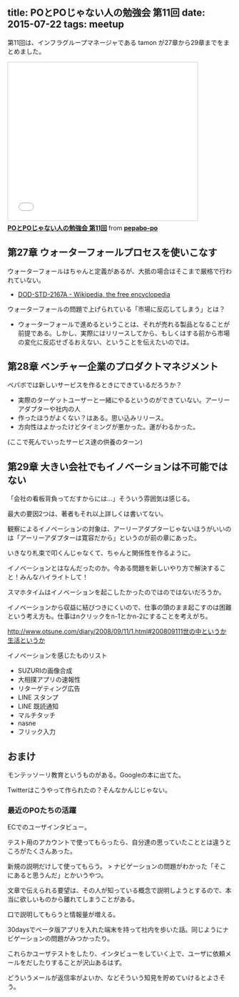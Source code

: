 title: POとPOじゃない人の勉強会 第11回
date: 2015-07-22
tags: meetup
---
第11回は、インフラグループマネージャである tamon が27章から29章までをまとめました。

<iframe src="//www.slideshare.net/slideshow/embed_code/key/rWMbxY59MN88oO" width="425" height="355" frameborder="0" marginwidth="0" marginheight="0" scrolling="no" style="border:1px solid #CCC; border-width:1px; margin-bottom:5px; max-width: 100%;" allowfullscreen> </iframe> <div style="margin-bottom:5px"> <strong> <a href="//www.slideshare.net/pepabo-po/popo-11" title="POとPOじゃない人の勉強会 第11回" target="_blank">POとPOじゃない人の勉強会 第11回</a> </strong> from <strong><a href="//www.slideshare.net/pepabo-po" target="_blank">pepabo-po</a></strong> </div>

## 第27章 ウォーターフォールプロセスを使いこなす

ウォーターフォールはちゃんと定義があるが、大抵の場合はそこまで厳格で行われていない。

- [DOD-STD-2167A - Wikipedia, the free encyclopedia](https://en.wikipedia.org/wiki/DOD-STD-2167A)

ウォーターフォールの問題で上げられている「市場に反応してしまう」とは？
- ウォーターフォールで進めるということは、それが売れる製品となることが前提である。しかし、実際にはリリースしてから、もしくはする前から市場の変化に反応せざるおえない、ということを伝えたいのでは。

## 第28章 ベンチャー企業のプロダクトマネジメント

ペパボでは新しいサービスを作るときにできているだろうか？

- 実際のターゲットユーザーと一緒にやるというのができていない。アーリーアダプターや社内の人
- 作ったほうがよくない？はある。思い込みリリース。
- 方向性はよかったけどタイミングが悪かった。運がわるかった。

(ここで死んでいったサービス達の供養のターン)

## 第29章 大きい会社でもイノベーションは不可能ではない

「会社の看板背負ってだすからには…」そういう雰囲気は感じる。

最大の要因2つは、著者もそれ以上詳しくは書いてない。

観察によるイノベーションの対象は、アーリーアダプターじゃないほうがいいのは「アーリーアダプターは寛容だから」というのが前の章にあった。

いきなり札束で叩くんじゃなくて、ちゃんと関係性を作るように。

イノベーションとはなんだったのか。今ある問題を新しいやり方で解決すること！みんなハイライトして！

スマホタイムはイノベーションを起こしたかったのではのではないだろうか。

イノベーションから収益に結びつきにくいので、仕事の頭のまま起こすのは困難という考え方も。仕事はnクリックをn-1とかn-2にすることを考えがち。

http://www.otsune.com/diary/2008/09/11/1.html#200809111世の中というか生活というか

イノベーションを感じたものリスト

- SUZURIの画像合成
- 大相撲アプリの速報性
- リターゲティング広告
- LINE スタンプ
- LINE 既読通知
- マルチタッチ
- nasne
- フリック入力

## おまけ

モンテッソーリ教育というものがある。Googleの本に出てた。

Twitterはこうやって作られたの？そんなかんじじゃない。

### 最近のPOたちの活躍

ECでのユーザインタビュー。

テスト用のアカウントで使ってもらったら、自分達の思っていたこととは違うところがたくさんあった。

新規の説明だけして使ってもらう。 > ナビゲーションの問題がわかった「そこにあると思うんだ」とかいうやつ。

文章で伝えられる要望は、その人が知っている概念で説明しようとするので、本当に欲しいものから離れてしまうことがある。

口で説明してもらうと情報量が増える。

30daysでベータ版アプリを入れた端末を持って社内を歩いた話。同じようにナビゲーションの問題がみつかったり。

これらかユーザテストをしたり、インタビューをしていく上で、ユーザに依頼メールをだしたりすることが沢山あるはず。

どういうメールが返信率がよいか、などそういう知見を貯めていけるとよさそう。
